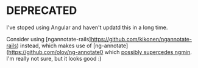 DEPRECATED
==========

I've stoped using Angular and haven't updatd this in a long time.

Consider using [ngannotate-rails]https://github.com/kikonen/ngannotate-rails) instead, which makes use of [ng-annotate](https://github.com/olov/ng-annotate0 which [possibly supercedes ngmin](https://github.com/btford/ngmin/issues/93).  I'm really not sure, but it looks good :)
